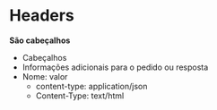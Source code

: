 # Headers

**São cabeçalhos**

* Cabeçalhos
* Informações adicionais para o pedido ou resposta
* Nome: valor
    * content-type: application/json
    * Content-Type: text/html